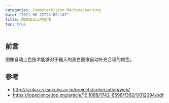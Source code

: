 ```yaml
---
categories: ComputerVision MachineLearning
date: "2021-06-22T23:09:14Z"
title: 图像自动上色技术
toc: true
---
```


## 前言

图像自动上色技术能够对于输入的黑白图像自动补充合理的颜色。

## 参考

* <http://iizuka.cs.tsukuba.ac.jp/projects/colorization/web/>
* <https://iopscience.iop.org/article/10.1088/1742-6596/1362/1/012094/pdf>

